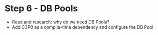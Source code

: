 # Step 6 - DB Pools

- Read and research: why do we need DB Pools?
- Add C3P0 as a compile-time dependency and configure the DB Pool 